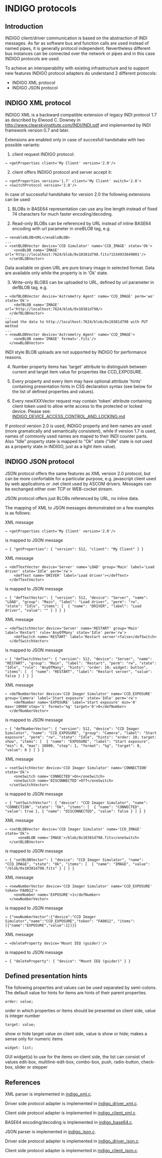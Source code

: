 # INDIGO protocols

## Introduction

INDIGO client/driver communication is based on the abstraction of INDI messages. As far as software bus and function calls are used
instead of named pipes, it is generally protocol independent. Nevertheless different bus instances can be connected over the network
or pipes and in this case INDIGO protocols are used.

To achieve an interoperability with existing infrastructure and to support new features INDIGO protocol adapters do understand 2 different
protocols:

* INDIGO XML protocol
* INDIGO JSON protocol

## INDIGO XML protocol

INDIGO XML is a backward compatible extension of legacy INDI protocol 1.7 as described by Elwood C. Downey in
<http://www.clearskyinstitute.com/INDI/INDI.pdf> and implemented by INDI framework version 0.7 and later.

Extensions are enabled only in case of succesfull handshake with two possible variants:

1. client request INDIGO protocol:

```
→ <getProperties client='My Client' version='2.0'/>
```
2. client offers INDIGO protocol and server accept it:

```
→ <getProperties version='1.7' client='My Client' switch='2.0'>
← <switchProtocol version='2.0'/>
```
In case of successful handshake for version 2.0 the following extensions can be used:

1. BLOBs in BASE64 representation can use any line length instead of fixed 74 characters for much faster encoding/decoding.

2. Read-only BLOBs can be referenced by URL instead of inline BASE64 encoding with url parameter in oneBLOB tag, e.g.

```
→ <enableBLOB>URL</enableBLOB>
...
← <setBLOBVector device='CCD Simulator' name='CCD_IMAGE' state='Ok'>
    <oneBLOB name='IMAGE' url='http://localhost:7624/blob/0x10381d798.fits?1534933649001'/>
  </setBLOBVector>
```

   Data available on given URL are pure binary image in selected format. Data are available only while the property is in 'Ok' state.

3. Write-only BLOBS can be uploaded to URL, defined by url parameter in defBLOB tag, e.g.

```
← <defBLOBVector device='Astrometry Agent' name='CCD_IMAGE' perm='wo' state='Ok'>
    <defBLOB name='IMAGE' url='http://localhost:7624/blob/0x10381d798/>
  </defBLOBVector>
...
upload the data to http://localhost:7624/blob/0x10381d798 with PUT method
...
→ <newBLOBVector device='Astrometry Agent' name='CCD_IMAGE'>
    <oneBLOB name='IMAGE' format='.fits'/>
  </newBLOBVector>
```

INDI style BLOB uploads are not supported by INDIGO for performance reasons.

4. Number property items has 'target' attribute to distinguish between current and target item value for properties like CCD_EXPOSURE.

5. Every property and every item may have optional attribute 'hints' containing presentation hints in CSS declaration syntax (see below for the list of defined properties and values).

6. Every newXXXVector request may contain 'token' attribute containing client token used to allow write access to the protected or locked device. Please see: [INDIGO_DEVICE_ACCESS_CONTROL_AND_LOCKING.md](https://github.com/indigo-astronomy/indigo/blob/master/indigo_docs/INDIGO_DEVICE_ACCESS_CONTROL_AND_LOCKING.md)

If protocol version 2.0 is used, INDIGO property and item names are used (more gramatically and semantically consistent),
while if version 1.7 is used, names of  commonly used names are maped to their INDI counter parts.  Also "Idle" property state is mapped
to "Ok" state ("Idle" state is not used as a property state in INDIGO, just as a light item value).

## INDIGO JSON protocol

JSON protocol offers the same features as XML version 2.0 protocol, but can be more confortable for a particular purpose,
e.g. javascript client used by web applications or .net client used by ASCOM drivers. Messages can be exchanged either
over TCP or WEB-cocket stream.

JSON protocol offers just BLOBs referenced by URL, no inline data.

The mapping of XML to JSON messages demonstrated on a few examples is as follows:

XML message
```
→ <getProperties client='My Client' version='2.0'/>
```
is mapped to JSON message
```
→ { "getProperties": { "version": 512, "client": "My Client" } }
```
XML message
```
← <defTextVector device='Server' name='LOAD' group='Main' label='Load driver' state='Idle' perm='rw'>
    <defText name='DRIVER' label='Load driver'></defText>
  </defTextVector>
```
is mapped to JSON message
```
← { "defTextVector": { "version": 512, "device": "Server", "name": "LOAD", "group": "Main", "label": "Load driver", "perm": "rw", "state": "Idle", "items": [  { "name": "DRIVER", "label": "Load driver", "value": "" } ] } }
```
XML message
```
← <defSwitchVector device='Server' name='RESTART' group='Main' label='Restart' rule='AnyOfMany' state='Idle' perm='rw'>
    <defSwitch name='RESTART' label='Restart server'>false</defSwitch>
  </defSwitchVector>
```
is mapped to JSON message
```
← { "defSwitchVector": { "version": 512, "device": "Server", "name": "RESTART", "group": "Main", "label": "Restart", "perm": "rw", "state": "Idle", "rule": "AnyOfMany", "hints": "order: 10; widget: button", "items": [  { "name": "RESTART", "label": "Restart server", "value": false } ] } }
```
XML message
```
← <defNumberVector device='CCD Imager Simulator' name='CCD_EXPOSURE' group='Camera' label='Start exposure' state='Idle' perm='rw'>
    <defNumber name='EXPOSURE' label='Start exposure' min='0' max='10000'step='1' format='%g' target='0'>0</defNumber>
  </defNumberVector>
```
is mapped to JSON message
```
← { "defNumberVector": { "version": 512, "device": "CCD Imager Simulator", "name": "CCD_EXPOSURE", "group": "Camera", "label": "Start exposure", "perm": "rw", "state": "Idle", "hints": "order: 10; target: show", "items": [  { "name": "EXPOSURE", "label": "Start exposure", "min": 0, "max": 10000, "step": 1, "format": "%g", "target": 0, "value": 0 } ] } }
```
XML message
```
← <setSwitchVector device='CCD Imager Simulator' name='CONNECTION' state='Ok'>
    <oneSwitch name='CONNECTED'>On</oneSwitch>
    <oneSwitch name='DISCONNECTED'>Off</oneSwitch>
  </setSwitchVector>
```
is mapped to JSON message
```
← { "setSwitchVector": { "device": "CCD Imager Simulator", "name": "CONNECTION", "state": "Ok", "items": [  { "name": "CONNECTED", "value": true }, { "name": "DISCONNECTED", "value": false } ] } }
```
XML message
```
← <setBLOBVector device='CCD Imager Simulator' name='CCD_IMAGE' state='Ok'>
	  <oneBLOB name='IMAGE'>/blob/0x10381d798.fits</oneSwitch>
  </setBLOBVector>
```
is mapped to JSON message
```
← { "setBLOBVector": { "device": "CCD Imager Simulator", "name": "CCD_IMAGE", "state": "Ok", "items": [  { "name": "IMAGE", "value": "/blob/0x10381d798.fits" } ] } }
```
XML message
```
→ <newNumberVector device='CCD Imager Simulator' name='CCD_EXPOSURE' token='FA0012'>
  	<oneNumber name='EXPOSURE'>1</defNumber>
  </newNumberVector>
```
is mapped to JSON message
```
→ {"newNumberVector":{"device":"CCD Imager Simulator","name":"CCD_EXPOSURE","token": "FA0012", "items":[{"name":"EXPOSURE","value":1}]}}
```
XML message
```
← <deleteProperty device='Mount IEQ (guider)'/>
```
is mapped to JSON message
```
← { "deleteProperty": { "device": "Mount IEQ (guider)" } }
```

## Defined presentation hints

The following properties and values can be used separated by semi-colons. The default value for hints for items are hints of their parent properties.

```
order: value;
```

order in which properties or items should be presented on client side, value is integer number

```
target: value;
```

show or hide target value on client side, value is show or hide; makes a sense only for numeric items

```
widget: list;
```

GUI widget(s) to use for the items on client side, the list can consist of values edit-box, multiline-edit-box, combo-box, push, radio-button, check-box, slider or stepper

## References

XML parser is implemented in [indigo_xml.c](https://github.com/indigo-astronomy/indigo/blob/master/indigo_libs/indigo_xml.c).

Driver side protocol adapter is implemented in [indigo_driver_xml.c](https://github.com/indigo-astronomy/indigo/blob/master/indigo_libs/indigo_driver_xml.c).

Client side protocol adapter is implemented in [indigo_client_xml.c](https://github.com/indigo-astronomy/indigo/blob/master/indigo_libs/indigo_client_xml.c).

BASE64 encoding/decoding is implemented in [indigo_base64.c](https://github.com/indigo-astronomy/indigo/blob/master/indigo_libs/indigo_base64.c).

JSON parser is implemented in [indigo_json.c](https://github.com/indigo-astronomy/indigo/blob/master/indigo_libs/indigo_json.c).

Driver side protocol adapter is implemented in [indigo_driver_json.c](https://github.com/indigo-astronomy/indigo/blob/master/indigo_libs/indigo_driver_json.c).

Client side protocol adapter is implemented in [indigo_client_json.c](https://github.com/indigo-astronomy/indigo/blob/master/indigo_libs/indigo_client_json.c).
